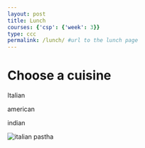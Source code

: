 ```yaml
---
layout: post
title: Lunch
courses: {'csp': {'week': 3}}
type: ccc
permalink: /lunch/ #url to the lunch page
---
```


<h1> Choose a cuisine </h1>
<p> Italian <p>
<p> american <p>
<p> indian <p>

<img alt="italian pastha" src= "/rheaStudent/images/italianpastha.jpg">